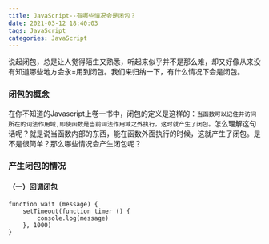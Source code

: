 ```yaml
---
title: JavaScript--有哪些情况会是闭包？
date: 2021-03-12 18:40:03
tags: JavaScript
categories: JavaScript
---
```

说起闭包，总是让人觉得陌生又熟悉，听起来似乎并不是那么难，却又好像从来没有知道哪些地方会永=用到闭包。我们来归纳一下，有什么情况下会是闭包。

### 闭包的概念

在你不知道的Javascript上卷一书中，闭包的定义是这样的：`当函数可以记住并访问所在的词法作用域,即使函数是当前词法作用域之外执行，这时就产生了闭包。`怎么理解这句话呢？就是说当函数内部的东西，能在函数外面执行的时候，这就产生了闭包。是不是很简单？那么哪些情况会产生闭包呢？

### 产生闭包的情况

#### （一）回调闭包
```
function wait (message) {
    setTimeout(function timer () {
        console.log(message)
    }, 1000)
}
```